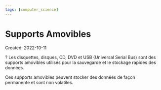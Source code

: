 ```yaml
---
tags: [computer_science] 
---
```

# Supports Amovibles
Created: 2022-10-11

?
Les disquettes, disques, CD, DVD et USB (Universal Serial Bus) sont des supports amovibles utilisés pour la sauvegarde et le stockage rapides des données.
<!--SR:!2023-05-11,128,250-->

Ces supports amovibles peuvent stocker des données de façon permanente et sont non volatiles.